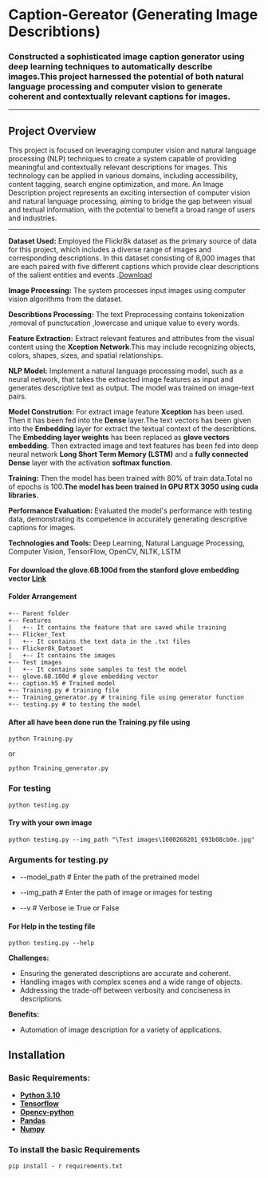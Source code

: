 # Caption-Gereator (Generating Image Describtions)

### Constructed a sophisticated image caption generator using deep learning techniques to automatically describe images.This project harnessed the potential of both natural language processing and computer vision to generate coherent and contextually relevant captions for images.
---

## Project Overview 

This project is focused on leveraging computer vision and natural 
language processing (NLP) techniques to create a system capable of providing meaningful 
and contextually relevant descriptions for images. This technology can be applied in 
various domains, including accessibility, content tagging, search engine optimization, and more.
An Image Description project represents an exciting intersection of computer vision and 
natural language processing, aiming to bridge the gap between visual and textual information,
with the potential to benefit a broad range of users and industries.

---

**Dataset Used:** Employed the Flickr8k dataset as the primary source of data for this project, which includes a diverse range of images and corresponding descriptions.
In this dataset consisting of 8,000 images that are each paired with five different captions which provide clear descriptions of the salient entities and events .[Download](https://www.kaggle.com/datasets/adityajn105/flickr8k)

**Image Processing:**  The system processes input images using computer vision algorithms from the dataset.

**Describtions Processing:**  The text Preprocessing contains tokenization ,removal of punctucation ,lowercase and unique value to every words.

**Feature Extraction:**  Extract relevant features and attributes from the visual content using the **Xception Network**.This may include recognizing objects, colors, shapes, sizes, and spatial relationships.

**NLP Model:**  Implement a natural language processing model, such as a neural network, that takes 
the extracted image features as input and generates descriptive text as output. The model was trained on image-text pairs.

**Model Constrution:**  For extract image feature **Xception** has been used.
Then it has been fed into the **Dense** layer.The text vectors has been given into the **Embedding** layer for extract the textual context of the describtions.
The **Embedding layer weights** has been replaced as **glove vectors embedding**.
Then extracted image and text features has been fed into deep neural network **Long Short Term Memory (LSTM)** and a **fully connected Dense** layer with the activation **softmax function**.

**Training:**  Then the model has been trained with 80% of train data.Total no of epochs is 100.**The model has been trained in GPU RTX 3050 using cuda libraries.**

**Performance Evaluation:** Evaluated the model's performance with testing data, demonstrating its competence in accurately generating descriptive captions for images.

**Technologies and Tools:** Deep Learning, Natural Language Processing, Computer Vision, TensorFlow, OpenCV, NLTK, LSTM


#### For download the glove.6B.100d from the stanford glove embedding vector [Link](https://nlp.stanford.edu/projects/glove/)  

#### Folder Arrangement

```
+-- Parent folder
+-- Features 
|   +-- It contains the feature that are saved while training  
+-- Flicker_Text
|   +-- It contains the text data in the .txt files
+-- Flicker8k_Dataset
|   +-- It contains the images
+-- Test images
|   +-- It contains some samples to test the model 
+-- glove.6B.100d # glove embedding vector
+-- caption.h5 # Trained model
+-- Training.py # training file
+-- Training_generator.py # training file using generator function
+-- testing.py # to testing the model
```


#### After all have been done run the Training.py file using

`python Training.py`

or 

`python Training_generator.py`


### For testing 

`python testing.py `

#### Try with your own image

`python testing.py --img_path "\Test images\1000268201_693b08cb0e.jpg"` 

### Arguments for testing.py

- --model_path # Enter the path of the pretrained model
  
- --img_path # Enter the path of image or images for testing
  
- --v # Verbose ie True or False

#### For Help in the testing file

`python testing.py --help`

**Challenges:**
- Ensuring the generated descriptions are accurate and coherent.
- Handling images with complex scenes and a wide range of objects.
- Addressing the trade-off between verbosity and conciseness in descriptions.

**Benefits:**
- Automation of image description for a variety of applications.


## Installation 

### Basic Requirements:

- __[Python 3.10](https://docs.python.org/3/)__
- __[Tensorflow](https://pypi.org/project/tensorflow/)__ 
- __[Opencv-python](https://pypi.org/project/opencv-python/)__ 
- __[Pandas](https://pandas.pydata.org/docs/)__
- __[Numpy](https://numpy.org/doc/)__ 

### To install the basic Requirements

`pip install - r requirements.txt`

